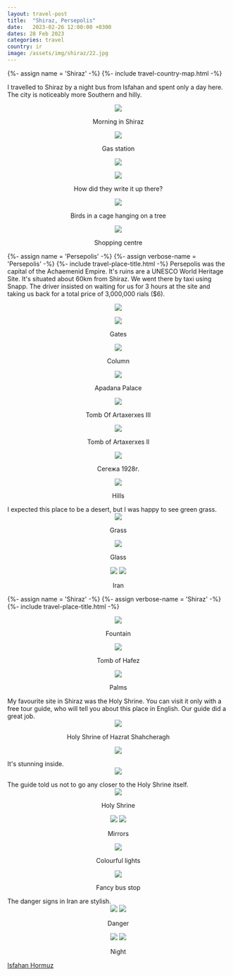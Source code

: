 ```yaml
---
layout: travel-post
title:  "Shiraz, Persepolis"
date:   2023-02-26 12:00:00 +0300
dates: 28 Feb 2023
categories: travel
country: ir
image: /assets/img/shiraz/22.jpg
---
```

{%- assign name = 'Shiraz' -%}
{%- include travel-country-map.html -%}

I travelled to Shiraz by a night bus from Isfahan and spent only a day here. The city is noticeably more Southern and hilly.
<center>
<img src="{{site.baseurl}}/assets/img/shiraz/1.jpg" />
<p class="image-label">
Morning in Shiraz
</p>
</center>
<center>
<img src="{{site.baseurl}}/assets/img/shiraz/2.jpg" />
<p class="image-label">
Gas station
</p>
</center>
<center>
<img src="{{site.baseurl}}/assets/img/shiraz/3.jpg" />
<p class="image-label">
</p>
</center>
<center>
    <div class="side-by-side">
        <div>
            <img src="{{site.baseurl}}/assets/img/shiraz/4.jpg" />
            <p class="image-label">How did they write it up there?</p>
        </div>
        <div>
            <img src="{{site.baseurl}}/assets/img/shiraz/5.jpg" />
            <p class="image-label">Birds in a cage hanging on a tree</p>
        </div>
    </div>
</center>
<center>
<img src="{{site.baseurl}}/assets/img/shiraz/6.jpg" />
<p class="image-label">Shopping centre</p>
</center>

{%- assign name = 'Persepolis' -%}
{%- assign verbose-name = 'Persepolis' -%}
{%- include travel-place-title.html -%}
Persepolis was the capital of the Achaemenid Empire. It's ruins are a UNESCO World Heritage Site.
It's situated about 60km from Shiraz. We went there by taxi using Snapp. The driver insisted on waiting for us for 3 hours at the site and taking us back for a total price of 3,000,000 rials ($6).
<center>
<img src="{{site.baseurl}}/assets/img/shiraz/7.jpg" />
<p class="image-label">
</p>
</center>
<center>
<img src="{{site.baseurl}}/assets/img/shiraz/8.jpg" />
<p class="image-label">Gates</p>
</center>
<center>
<img src="{{site.baseurl}}/assets/img/shiraz/9.jpg" />
<p class="image-label">Column</p>
</center>
<center>
<img src="{{site.baseurl}}/assets/img/shiraz/10.jpg" />
<p class="image-label">Apadana Palace</p>
</center>
<center>
<img src="{{site.baseurl}}/assets/img/shiraz/11.jpg" />
<p class="image-label">Tomb Of Artaxerxes III</p>
</center>
<center>
<img src="{{site.baseurl}}/assets/img/shiraz/12.jpg" />
<p class="image-label">Tomb of Artaxerxes ll</p>
</center>
<center>
<img src="{{site.baseurl}}/assets/img/shiraz/12-1.jpg" />
<p class="image-label">Сегежа 1928г.</p>
</center>
<center>
<img src="{{site.baseurl}}/assets/img/shiraz/13.jpg" />
<p class="image-label">Hills</p>
</center>
I expected this place to be a desert, but I was happy to see green grass.
<center>
<img src="{{site.baseurl}}/assets/img/shiraz/14.jpg" />
<p class="image-label">Grass</p>
</center>
<center>
<img src="{{site.baseurl}}/assets/img/shiraz/15.jpg" />
<p class="image-label">Glass</p>
</center>
<center>
    <div class="side-by-side">
        <img src="{{site.baseurl}}/assets/img/shiraz/31.jpg" />
        <img src="{{site.baseurl}}/assets/img/shiraz/32.jpg" />
    </div>
    <p class="image-label">Iran</p>
</center>

{%- assign name = 'Shiraz' -%}
{%- assign verbose-name = 'Shiraz' -%}
{%- include travel-place-title.html -%}

<center>
<img src="{{site.baseurl}}/assets/img/shiraz/16.jpg" />
<p class="image-label">Fountain</p>
</center>
<center>
    <div class="side-by-side">
        <div>
            <img src="{{site.baseurl}}/assets/img/shiraz/17.jpg" />
            <p class="image-label">Tomb of Hafez</p>
        </div>
        <div>
            <img src="{{site.baseurl}}/assets/img/shiraz/18.jpg" />
            <p class="image-label">Palms</p>
        </div>
    </div>
</center>
My favourite site in Shiraz was the Holy Shrine. You can visit it only with a free tour guide, who will tell you about this place in English. Our guide did a great job.
<center>
<img src="{{site.baseurl}}/assets/img/shiraz/19.jpg" />
<p class="image-label">Holy Shrine of Hazrat Shahcheragh</p>
</center>
<center>
<img src="{{site.baseurl}}/assets/img/shiraz/20.jpg" />
<p class="image-label"></p>
</center>
It's stunning inside.
<center>
<img src="{{site.baseurl}}/assets/img/shiraz/21.jpg" />
<p class="image-label"></p>
</center>
The guide told us not to go any closer to the Holy Shrine itself.
<center>
<img src="{{site.baseurl}}/assets/img/shiraz/22.jpg" />
<p class="image-label">Holy Shrine</p>
</center>
<center>
    <div class="side-by-side">
        <img src="{{site.baseurl}}/assets/img/shiraz/23.jpg" />
        <img src="{{site.baseurl}}/assets/img/shiraz/24.jpg" />
    </div>
    <p class="image-label">Mirrors</p>
</center>
<center>
<img src="{{site.baseurl}}/assets/img/shiraz/25.jpg" />
<p class="image-label">Colourful lights</p>
</center>

<center>
<img src="{{site.baseurl}}/assets/img/shiraz/26.jpg" />
<p class="image-label">Fancy bus stop</p>
</center>
The danger signs in Iran are stylish.
<center>
    <div class="side-by-side">
        <img src="{{site.baseurl}}/assets/img/shiraz/27.jpg" />
        <img src="{{site.baseurl}}/assets/img/shiraz/28.jpg" />
    </div>
    <p class="image-label">Danger</p>
</center>
<center>
    <div class="side-by-side">
        <img src="{{site.baseurl}}/assets/img/shiraz/29.jpg" />
        <img src="{{site.baseurl}}/assets/img/shiraz/30.jpg" />
    </div>
    <p class="image-label">Night</p>
</center>

<a class="prev" href="/travel/2023/isfahan">
Isfahan
</a>
<a class="next" href="/travel/2023/hormuz">
Hormuz
</a>